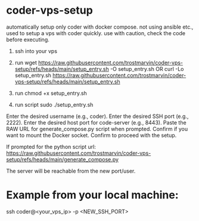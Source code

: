 # coder-vps-setup

automatically setup only coder with docker compose. not using ansible etc., used to setup a vps with coder quickly.
use with caution, check the code before executing.

1. ssh into your vps

2. run
wget https://raw.githubusercontent.com/trostmarvin/coder-vps-setup/refs/heads/main/setup_entry.sh -O setup_entry.sh
OR
curl -Lo setup_entry.sh https://raw.githubusercontent.com/trostmarvin/coder-vps-setup/refs/heads/main/setup_entry.sh

4. run
chmod +x setup_entry.sh

6. run script
sudo ./setup_entry.sh


Enter the desired username (e.g., coder).
Enter the desired SSH port (e.g., 2222).
Enter the desired host port for code-server (e.g., 8443).
Paste the RAW URL for generate_compose.py script when prompted.
Confirm if you want to mount the Docker socket.
Confirm to proceed with the setup.


If prompted for the python script url:
https://raw.githubusercontent.com/trostmarvin/coder-vps-setup/refs/heads/main/generate_compose.py

The server will be reachable from the new port/user.

# Example from your local machine:
ssh coder@<your_vps_ip> -p <NEW_SSH_PORT>
